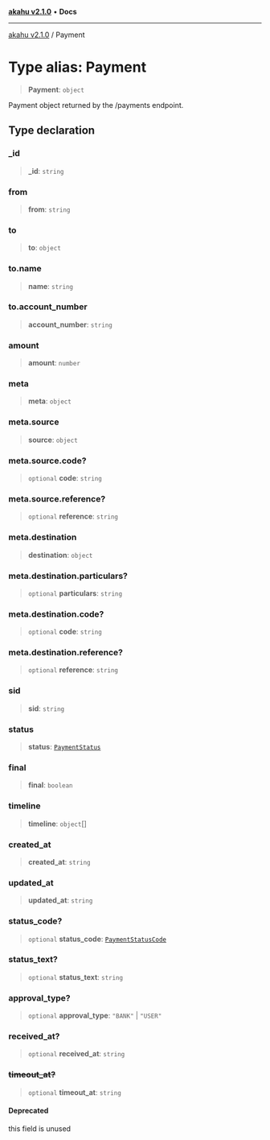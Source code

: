 [**akahu v2.1.0**](../README.md) • **Docs**

***

[akahu v2.1.0](../README.md) / Payment

# Type alias: Payment

> **Payment**: `object`

Payment object returned by the /payments endpoint.

## Type declaration

### \_id

> **\_id**: `string`

### from

> **from**: `string`

### to

> **to**: `object`

### to.name

> **name**: `string`

### to.account\_number

> **account\_number**: `string`

### amount

> **amount**: `number`

### meta

> **meta**: `object`

### meta.source

> **source**: `object`

### meta.source.code?

> `optional` **code**: `string`

### meta.source.reference?

> `optional` **reference**: `string`

### meta.destination

> **destination**: `object`

### meta.destination.particulars?

> `optional` **particulars**: `string`

### meta.destination.code?

> `optional` **code**: `string`

### meta.destination.reference?

> `optional` **reference**: `string`

### sid

> **sid**: `string`

### status

> **status**: [`PaymentStatus`](PaymentStatus.md)

### final

> **final**: `boolean`

### timeline

> **timeline**: `object`[]

### created\_at

> **created\_at**: `string`

### updated\_at

> **updated\_at**: `string`

### status\_code?

> `optional` **status\_code**: [`PaymentStatusCode`](PaymentStatusCode.md)

### status\_text?

> `optional` **status\_text**: `string`

### approval\_type?

> `optional` **approval\_type**: `"BANK"` \| `"USER"`

### received\_at?

> `optional` **received\_at**: `string`

### ~~timeout\_at?~~

> `optional` **timeout\_at**: `string`

#### Deprecated

this field is unused
